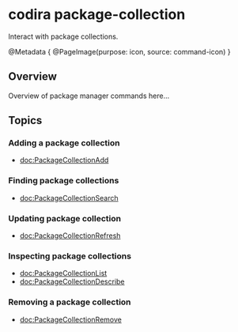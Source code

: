 # codira package-collection

Interact with package collections.

@Metadata {
    @PageImage(purpose: icon, source: command-icon)
}

## Overview

Overview of package manager commands here...

<!-- reference content for the CLI commands `codira package ...` -->

## Topics 

### Adding a package collection
- <doc:PackageCollectionAdd>

### Finding package collections
- <doc:PackageCollectionSearch>

### Updating package collection
- <doc:PackageCollectionRefresh>

### Inspecting package collections
- <doc:PackageCollectionList>
- <doc:PackageCollectionDescribe>

### Removing a package collection
- <doc:PackageCollectionRemove>

